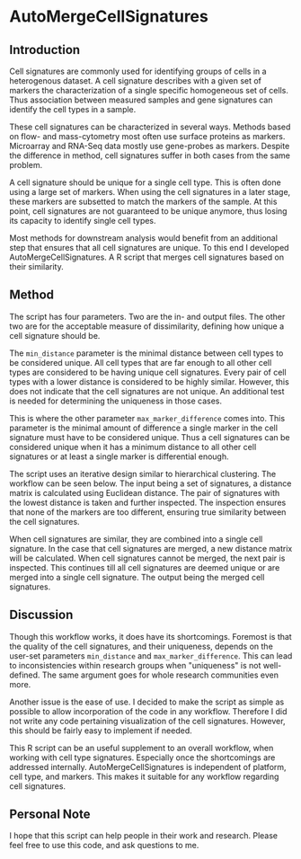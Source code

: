 # AutoMergeCellSignatures
## Introduction
Cell signatures are commonly used for identifying groups of cells in a heterogenous dataset. A cell signature describes with a given set of markers the characterization of a single specific homogeneous set of cells. Thus association between measured samples and gene signatures can identify the cell types in a sample.

These cell signatures can be characterized in several ways. Methods based on flow- and mass-cytometry most often use surface proteins as markers. Microarray and RNA-Seq data mostly use gene-probes as markers. Despite the difference in method, cell signatures suffer in both cases from the same problem.

A cell signature should be unique for a single cell type. This is often done using a large set of markers. When using the cell signatures in a later stage, these markers are subsetted to match the markers of the sample. At this point, cell signatures are not guaranteed to be unique anymore, thus losing its capacity to identify single cell types.

Most methods for downstream analysis would benefit from an additional step that ensures that all cell signatures are unique. To this end I developed AutoMergeCellSignatures. A R script that merges cell signatures based on their similarity.

## Method
The script has four parameters. Two are the in- and output files. The other two are for the acceptable measure of dissimilarity, defining how unique a cell signature should be.

The `min_distance` parameter is the minimal distance between cell types to be considered unique. All cell types that are far enough to all other cell types are considered to be having unique cell signatures. Every pair of cell types with a lower distance is considered to be highly similar. However, this does not indicate that the cell signatures are not unique. An additional test is needed for determining the uniqueness in those cases.

This is where the other parameter `max_marker_difference` comes into. This parameter is the minimal amount of difference a single marker in the cell signature must have to be considered unique. Thus a cell signatures can be considered unique when it has a minimum distance to all other cell signatures or at least a single marker is differential enough.

The script uses an iterative design similar to hierarchical clustering. The workflow can be seen below. The input being a set of signatures, a distance matrix is calculated using Euclidean distance. The pair of signatures with the lowest distance is taken and further inspected. The inspection ensures that none of the markers are too different, ensuring true similarity between the cell signatures.

When cell signatures are similar, they are combined into a single cell signature. In the case that cell signatures are merged, a new distance matrix will be calculated. When cell signatures cannot be merged, the next pair is inspected. This continues till all cell signatures are deemed unique or are merged into a single cell signature. The output being the merged cell signatures.

## Discussion
Though this workflow works, it does have its shortcomings. Foremost is that the quality of the cell signatures, and their uniqueness, depends on the user-set parameters `min_distance` and `max_marker_difference`. This can lead to inconsistencies within research groups when "uniqueness" is not well-defined. The same argument goes for whole research communities even more.

Another issue is the ease of use. I decided to make the script as simple as possible to allow incorporation of the code in any workflow. Therefore I did not write any code pertaining visualization of the cell signatures. However, this should be fairly easy to implement if needed.

This R script can be an useful supplement to an overall workflow, when working with cell type signatures. Especially once the shortcomings are addressed internally. AutoMergeCellSignatures is independent of platform, cell type, and markers. This makes it suitable for any workflow regarding cell signatures.

## Personal Note
I hope that this script can help people in their work and research. Please feel free to use this code, and ask questions to me.